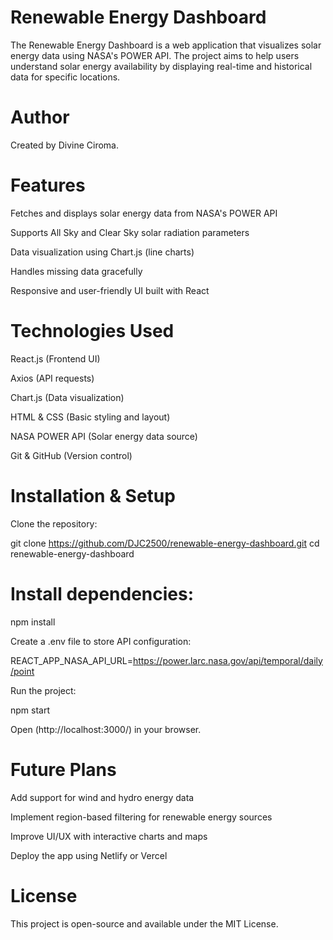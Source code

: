 # Renewable Energy Dashboard

The Renewable Energy Dashboard is a web application that visualizes solar energy data using NASA's POWER API. The project aims to help users understand solar energy availability by displaying real-time and historical data for specific locations.

# Author

Created by Divine Ciroma.

# Features

Fetches and displays solar energy data from NASA's POWER API

Supports All Sky and Clear Sky solar radiation parameters

Data visualization using Chart.js (line charts)

Handles missing data gracefully

Responsive and user-friendly UI built with React

# Technologies Used

React.js (Frontend UI)

Axios (API requests)

Chart.js (Data visualization)

HTML & CSS (Basic styling and layout)

NASA POWER API (Solar energy data source)

Git & GitHub (Version control)

# Installation & Setup

Clone the repository:

git clone https://github.com/DJC2500/renewable-energy-dashboard.git
cd renewable-energy-dashboard

# Install dependencies:

npm install

Create a .env file to store API configuration:

REACT_APP_NASA_API_URL=https://power.larc.nasa.gov/api/temporal/daily/point

Run the project:

npm start

Open (http://localhost:3000/) in your browser.

# Future Plans

Add support for wind and hydro energy data

Implement region-based filtering for renewable energy sources

Improve UI/UX with interactive charts and maps

Deploy the app using Netlify or Vercel

# License

This project is open-source and available under the MIT License.

